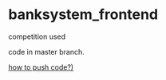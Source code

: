 # banksystem_frontend
competition used

code in master branch.

[how to push code?)](https://blog.csdn.net/weixin_42280089/article/details/88937175)
